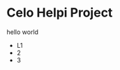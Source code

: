 # Celo Helpi Project


hello world

 - L1
 - 2
 - 3
<!--stackedit_data:
eyJoaXN0b3J5IjpbLTUyMjMwMzA0MF19
-->